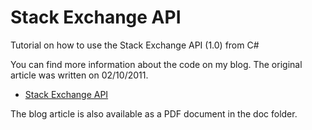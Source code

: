 Stack Exchange API
==================

Tutorial on how to use the Stack Exchange API (1.0) from C#

You can find more information about the code on my blog. The original article was written on 02/10/2011.

* [Stack Exchange API](http://cgeers.com/2011/10/02/stack-exchange-api/)

The blog article is also available as a PDF document in the doc folder.
